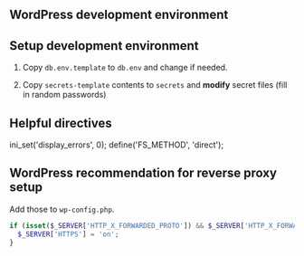 ## WordPress development environment

## Setup development environment

1. Copy `db.env.template` to `db.env` and change if needed.

2. Copy `secrets-template` contents to `secrets` and **modify** secret files (fill in random passwords)

## Helpful directives

ini_set('display_errors', 0);
define('FS_METHOD', 'direct');

## WordPress recommendation for reverse proxy setup

Add those to `wp-config.php`.

```php
if (isset($_SERVER['HTTP_X_FORWARDED_PROTO']) && $_SERVER['HTTP_X_FORWARDED_PROTO'] === 'https') {
  $_SERVER['HTTPS'] = 'on';
}
```